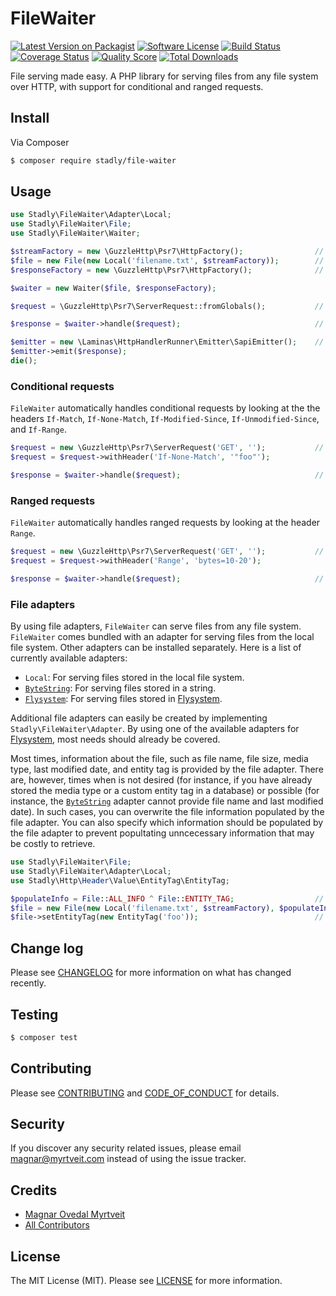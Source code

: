 # FileWaiter

[![Latest Version on Packagist][ico-version]][link-packagist]
[![Software License][ico-license]](LICENSE.md)
[![Build Status][ico-travis]][link-travis]
[![Coverage Status][ico-scrutinizer]][link-scrutinizer]
[![Quality Score][ico-code-quality]][link-code-quality]
[![Total Downloads][ico-downloads]][link-downloads]

File serving made easy. A PHP library for serving files from any file system over HTTP, with support for conditional and ranged requests.

## Install

Via Composer

``` bash
$ composer require stadly/file-waiter
```

## Usage

``` php
use Stadly\FileWaiter\Adapter\Local;
use Stadly\FileWaiter\File;
use Stadly\FileWaiter\Waiter;

$streamFactory = new \GuzzleHttp\Psr7\HttpFactory();                // Any PSR-17 compatible stream factory.
$file = new File(new Local('filename.txt', $streamFactory));        // Or another file adapter. See below.
$responseFactory = new \GuzzleHttp\Psr7\HttpFactory();              // Any PSR-17 compatible response factory.

$waiter = new Waiter($file, $responseFactory);

$request = \GuzzleHttp\Psr7\ServerRequest::fromGlobals();           // Any PSR-7 compatible server request.

$response = $waiter->handle($request);                              // The response is created by the response factory.

$emitter = new \Laminas\HttpHandlerRunner\Emitter\SapiEmitter();    // Any way of emitting PSR-7 responses.
$emitter->emit($response);
die();
```

### Conditional requests

`FileWaiter` automatically handles conditional requests by looking at the the headers `If-Match`, `If-None-Match`, `If-Modified-Since`, `If-Unmodified-Since`, and `If-Range`.

``` php
$request = new \GuzzleHttp\Psr7\ServerRequest('GET', '');           // Any PSR-7 compatible server request.
$request = $request->withHeader('If-None-Match', '"foo"');

$response = $waiter->handle($request);                              // 304 Not Modified if the file's entity tag is "foo".
```

### Ranged requests

`FileWaiter` automatically handles ranged requests by looking at the header `Range`.

``` php
$request = new \GuzzleHttp\Psr7\ServerRequest('GET', '');           // Any PSR-7 compatible server request.
$request = $request->withHeader('Range', 'bytes=10-20');

$response = $waiter->handle($request);                              // Response contains only the requested bytes.
```

### File adapters

By using file adapters, `FileWaiter` can serve files from any file system. `FileWaiter` comes bundled with an adapter for serving files from the local file system. Other adapters can be installed separately. Here is a list of currently available adapters:
- `Local`: For serving files stored in the local file system.
- [`ByteString`](https://github.com/Stadly/FileWaiter-ByteString): For serving files stored in a string.
- [`Flysystem`](https://github.com/Stadly/FileWaiter-Flysystem): For serving files stored in [Flysystem](https://flysystem.thephpleague.com/v2/docs/).

Additional file adapters can easily be created by implementing `Stadly\FileWaiter\Adapter`. By using one of the available adapters for [Flysystem](https://flysystem.thephpleague.com/v2/docs/), most needs should already be covered.

Most times, information about the file, such as file name, file size, media type, last modified date, and entity tag is provided by the file adapter. There are, however, times when is not desired (for instance, if you have already stored the media type or a custom entity tag in a database) or possible (for instance, the [`ByteString`](https://github.com/Stadly/FileWaiter-ByteString) adapter cannot provide file name and last modified date). In such cases, you can overwrite the file information populated by the file adapter. You can also specify which information should be populated by the file adapter to prevent popultating unncecessary information that may be costly to retrieve.

``` php
use Stadly\FileWaiter\File;
use Stadly\FileWaiter\Adapter\Local;
use Stadly\Http\Header\Value\EntityTag\EntityTag;

$populateInfo = File::ALL_INFO ^ File::ENTITY_TAG;                  // Do not populate entity tag.
$file = new File(new Local('filename.txt', $streamFactory), $populateInfo);
$file->setEntityTag(new EntityTag('foo'));                          // Set custom entity tag.
```

## Change log

Please see [CHANGELOG](CHANGELOG.md) for more information on what has changed recently.

## Testing

``` bash
$ composer test
```

## Contributing

Please see [CONTRIBUTING](CONTRIBUTING.md) and [CODE_OF_CONDUCT](CODE_OF_CONDUCT.md) for details.

## Security

If you discover any security related issues, please email magnar@myrtveit.com instead of using the issue tracker.

## Credits

- [Magnar Ovedal Myrtveit][link-author]
- [All Contributors][link-contributors]

## License

The MIT License (MIT). Please see [LICENSE](LICENSE.md) for more information.

[ico-version]: https://img.shields.io/packagist/v/stadly/file-waiter.svg?style=flat-square
[ico-license]: https://img.shields.io/badge/license-MIT-brightgreen.svg?style=flat-square
[ico-travis]: https://img.shields.io/travis/Stadly/FileWaiter/main.svg?style=flat-square
[ico-scrutinizer]: https://img.shields.io/scrutinizer/coverage/g/Stadly/FileWaiter.svg?style=flat-square
[ico-code-quality]: https://img.shields.io/scrutinizer/g/Stadly/FileWaiter.svg?style=flat-square
[ico-downloads]: https://img.shields.io/packagist/dt/stadly/file-waiter.svg?style=flat-square

[link-packagist]: https://packagist.org/packages/stadly/file-waiter
[link-travis]: https://app.travis-ci.com/github/Stadly/FileWaiter
[link-scrutinizer]: https://scrutinizer-ci.com/g/Stadly/FileWaiter/code-structure
[link-code-quality]: https://scrutinizer-ci.com/g/Stadly/FileWaiter
[link-downloads]: https://packagist.org/packages/stadly/file-waiter
[link-author]: https://github.com/Stadly
[link-contributors]: https://github.com/Stadly/FileWaiter/contributors
